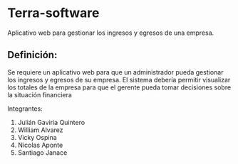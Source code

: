# Terra-software
Aplicativo web para gestionar los ingresos y egresos de una empresa.

## Definición:
Se requiere un aplicativo web para que un administrador pueda gestionar los
ingresos y egresos de su empresa. El sistema debería permitir visualizar los
totales de la empresa para que el gerente pueda tomar decisiones sobre la
situación financiera

Integrantes:

1. Julián Gaviria Quintero
2. William Alvarez
3. Vicky Ospina
4. Nicolas Aponte
5. Santiago Janace